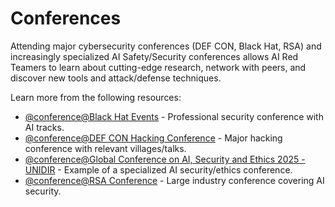 # Conferences

Attending major cybersecurity conferences (DEF CON, Black Hat, RSA) and increasingly specialized AI Safety/Security conferences allows AI Red Teamers to learn about cutting-edge research, network with peers, and discover new tools and attack/defense techniques.

Learn more from the following resources:

- [@conference@Black Hat Events](https://www.blackhat.com/) - Professional security conference with AI tracks.
- [@conference@DEF CON Hacking Conference](https://defcon.org/) - Major hacking conference with relevant villages/talks.
- [@conference@Global Conference on AI, Security and Ethics 2025 - UNIDIR](https://unidir.org/event/global-conference-on-ai-security-and-ethics-2025/) - Example of a specialized AI security/ethics conference.
- [@conference@RSA Conference](https://www.rsaconference.com/) - Large industry conference covering AI security.
